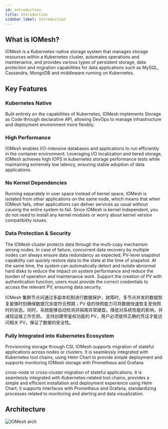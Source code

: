 ```yaml
---
id: introduction
title: Introduction 
sidebar_label: Introduction
---
```


## What is IOMesh?

IOMesh is a Kubernetes-native storage system that manages storage resources within a Kubernetes cluster, automates operations and maintenance, and provides various types of persistent storage, data protection and migration capabilities for data applications such as MySQL, Cassandra, MongoDB and middleware running on Kubernetes.

## Key Features 


### Kubernetes Native
Built entirely on the capabilities of Kubernetes, IOMesh implements Storage as Code through declarative API, allowing DevOps to manage infrastructure and deployment environment more flexibly.

### High Performance 

IOMesh enables I/O-intensive databases and applications to run efficiently in the container environment. Leveraging I/O localization and tiered storage, IOMesh achieves high IOPS in kubernetes storage performance tests while maintaining extremely low latency, ensuring stable adoption of data applications.

### No Kernel Dependencies 
   
Running separately in user space instead of kernel space, IOMesh is isolated from other applications on the same node, which means that when IOMesh fails, other applications can deliver services as usual without causing the entire system to fail. Since IOMesh is kernel independent, you do not need to install any kernel modules or worry about kernel version compatibility issues.

### Data Protection & Security

The IOMesh cluster protects data through the multi-copy mechanism among nodes. In case of failure, concurrent data recovery by multiple nodes can always ensure data redundancy as expected; PV-level snapshot capability can quickly restore data to the state at the time of snapshot. At the same time, the system can automatically detect and isolate abnormal hard disks to reduce the impact on system performance and reduce the burden of operation and maintenance work. Support the creation of PV with authentication function, users must provide the correct credentials to access the relevant PV, ensuring data security.

IOMesh 集群节点间通过多副本机制进行数据保护，故障时，多节点并发的数据恢复能够时刻确保数据冗余度符合预期；PV 级的快照能力可将数据快速恢复至快照时的状态。同时，系统能够自动检测并隔离异常硬盘，降低对系统性能的影响，并减轻运维工作负担。
支持创建带鉴权功能的 PV，用户必须提供正确的凭证才能访问相关 PV，保证了数据的安全性。

### Fully Integrated into Kubernetes Ecosystem

Provisioning storage through CSI, IOMesh supports migration of stateful applications across nodes or clusters. It is seamlessly integrated with Kubernetes tool chains, using Helm Chart to provide simple deployment and supports monitoring IOMesh storage with Prometheus and Grafana


cross-node or cross-cluster migration of stateful applications. It is seamlessly integrated with Kubernetes-related tool chains, provides a simple and efficient installation and deployment experience using Helm Chart; it supports interfaces with Prometheus and Grafana, standardizing processes related to monitoring and alerting and data visualization.


## Architecture

![IOMesh arch](https://user-images.githubusercontent.com/78140947/122766241-e2352c00-d2d3-11eb-9630-bb5b428c3178.png)
